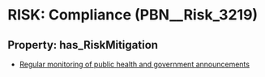 # RISK: __Compliance__ (PBN__Risk_3219)

## Property: has_RiskMitigation

* [Regular monitoring of public health and government announcements](PBN__Mitigation_1689)

